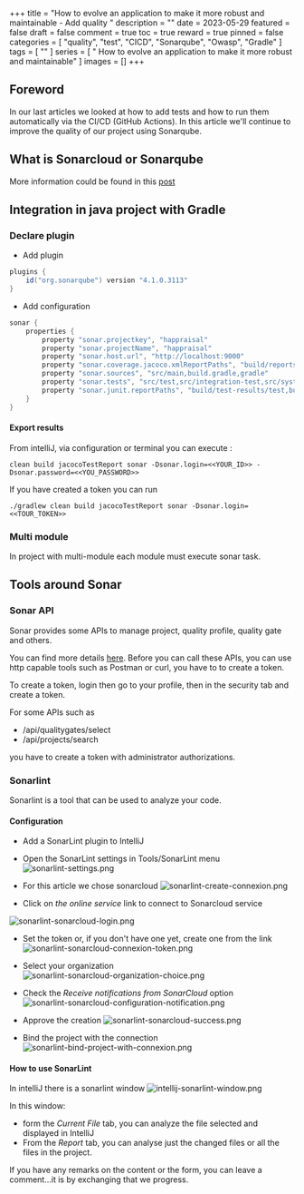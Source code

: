 +++
title = "How to evolve an application to make it more robust and maintainable - Add quality "
description = ""
date = 2023-05-29
featured = false
draft = false
comment = true
toc = true
reward = true
pinned = false
categories = [
"quality", "test", "CICD", "Sonarqube", "Owasp", "Gradle"
]
tags = [
""
]
series = [
" How to evolve an application to make it more robust and maintainable"
]
images = []
+++

<!--more-->


## Foreword

In our last articles we looked at how to add tests and how to run them automatically via the CI/CD (GitHub Actions).
In this article we'll continue to improve the quality of our project using Sonarqube.



## What is Sonarcloud or Sonarqube
More information could be found in this [post](../howto/how-to-use-sonarcloud/)


## Integration in java project with Gradle

### Declare  plugin
* Add plugin

````groovy 
plugins {
    id("org.sonarqube") version "4.1.0.3113"
}

````
* Add configuration 
````groovy
sonar {
    properties {
        property "sonar.projectkey", "happraisal"
        property "sonar.projectName", "happraisal"
        property "sonar.host.url", "http://localhost:9000"
        property "sonar.coverage.jacoco.xmlReportPaths", "build/reports/jacoco/all-tests/jacocoAllTestReport.xml"
        property "sonar.sources", "src/main,build.gradle,gradle"
        property "sonar.tests", "src/test,src/integration-test,src/system-test"
        property "sonar.junit.reportPaths", "build/test-results/test,build/test-results/integrationTest,build/test-results/systemTest"
    }
}
````

#### Export results

From intelliJ, via configuration or terminal you can execute :
```` 
clean build jacocoTestReport sonar -Dsonar.login=<<YOUR_ID>> -Dsonar.password=<<YOU_PASSWORD>>

````

If you have created a token you can run 


````
./gradlew clean build jacocoTestReport sonar -Dsonar.login=<<TOUR_TOKEN>>

````

### Multi module
In project with multi-module each module must execute sonar task.


## Tools around Sonar
### Sonar API

Sonar provides some APIs to manage project, quality profile, quality gate and others. 

You can find more details [here](https://next.sonarqube.com/sonarqube/web_api/).
Before you can call these APIs, you can use http capable tools such as Postman or curl, you have to to create a token.

To create a token, login then go to your profile, then in the security tab and create a token.

For some APIs such as
* /api/qualitygates/select
* /api/projects/search

 you have to create a token with administrator authorizations.


### Sonarlint
Sonarlint is a tool that can be used to analyze your code. 

#### Configuration 
* Add a SonarLint plugin to IntelliJ
* Open the SonarLint settings in Tools/SonarLint menu
 ![sonarlint-settings.png](sonarlint-settings.png)

*  For this article we chose sonarcloud
![sonarlint-create-connexion.png](sonarlint-create-connexion.png)

* Click on _the online service_ link to connect to Sonarcloud service

![sonarlint-sonarcloud-login.png](sonarlint-sonarcloud-login.png)

* Set the token or, if you don't have one yet, create one from the link
![sonarlint-sonarcloud-connexion-token.png](sonarlint-sonarcloud-connexion-token.png)

* Select your organization
![sonarlint-sonarcloud-organization-choice.png](sonarlint-sonarcloud-organization-choice.png)

* Check the _Receive notifications from SonarCloud_ option
![sonarlint-sonarcloud-configuration-notification.png](sonarlint-sonarcloud-configuration-notification.png)

* Approve the creation 
![sonarlint-sonarcloud-success.png](sonarlint-sonarcloud-success.png)

* Bind the project with the connection
![sonarlint-bind-project-with-connexion.png](sonarlint-bind-project-with-connexion.png)

####  How to use SonarLint
In intelliJ there is a sonarlint window
![intellij-sonarlint-window.png](intellij-sonarlint-window.png)

In this window: 

* form the _Current File_ tab, you can analyze the file selected and displayed in IntelliJ
* From the _Report_ tab, you can analyse just the changed files or all the files in the project.



If you have any remarks on the content or the form, you can leave a comment…it is by exchanging that we progress.